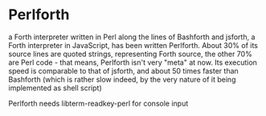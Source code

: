 # Perlforth
a Forth interpreter written in Perl
along the lines of Bashforth and jsforth, a Forth interpreter in JavaScript, has been written Perlforth.
About 30% of its source lines are quoted strings, representing Forth source, the other 70% are Perl code -
that means, Perlforth isn't very "meta" at now.
Its execution speed is comparable to that of jsforth, and about 50 times faster than Bashforth (which is
rather slow indeed, by the very nature of it being implemented as shell script)

Perlforth needs libterm-readkey-perl for console input
